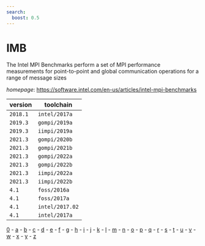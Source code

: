 ```yaml
---
search:
  boost: 0.5
---
```

# IMB

The Intel MPI Benchmarks perform a set of MPI performance measurements for point-to-point and  global communication operations for a range of message sizes

*homepage*: <https://software.intel.com/en-us/articles/intel-mpi-benchmarks>

version | toolchain
--------|----------
``2018.1`` | ``intel/2017a``
``2019.3`` | ``gompi/2019a``
``2019.3`` | ``iimpi/2019a``
``2021.3`` | ``gompi/2020b``
``2021.3`` | ``gompi/2021b``
``2021.3`` | ``gompi/2022a``
``2021.3`` | ``gompi/2022b``
``2021.3`` | ``iimpi/2022a``
``2021.3`` | ``iimpi/2022b``
``4.1`` | ``foss/2016a``
``4.1`` | ``foss/2017a``
``4.1`` | ``intel/2017.02``
``4.1`` | ``intel/2017a``

[0](../0/index.md) - [a](../a/index.md) - [b](../b/index.md) - [c](../c/index.md) - [d](../d/index.md) - [e](../e/index.md) - [f](../f/index.md) - [g](../g/index.md) - [h](../h/index.md) - [i](../i/index.md) - [j](../j/index.md) - [k](../k/index.md) - [l](../l/index.md) - [m](../m/index.md) - [n](../n/index.md) - [o](../o/index.md) - [p](../p/index.md) - [q](../q/index.md) - [r](../r/index.md) - [s](../s/index.md) - [t](../t/index.md) - [u](../u/index.md) - [v](../v/index.md) - [w](../w/index.md) - [x](../x/index.md) - [y](../y/index.md) - [z](../z/index.md)

